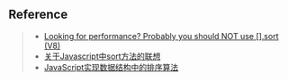 
## Reference
> - [Looking for performance? Probably you should NOT use [].sort (V8)](http://blog.mgechev.com/2012/11/24/javascript-sorting-performance-quicksort-v8/)
> - [关于Javascript中sort方法的联想](http://blog.gejiawen.com/2015/11/26/think-about-javascript-sort/)
> - [JavaScript实现数据结构中的排序算法](http://cookfront.github.io/2015/06/16/javascript-sort/)
